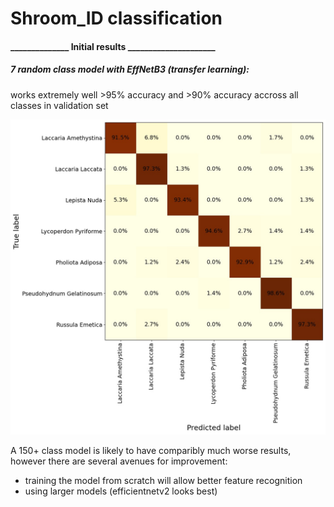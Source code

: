 # Shroom_ID classification

#### ______________ Initial results _____________________

##### 7 random class model with EffNetB3 (transfer learning):

works extremely well >95% accuracy and >90% accuracy accross all classes in validation set

![test_7class](./confusion_val.jpg)

A 150+ class model is likely to have comparibly much worse results, however there are several avenues for improvement:

* training the model from scratch will allow better feature recognition
* using larger models (efficientnetv2 looks best)